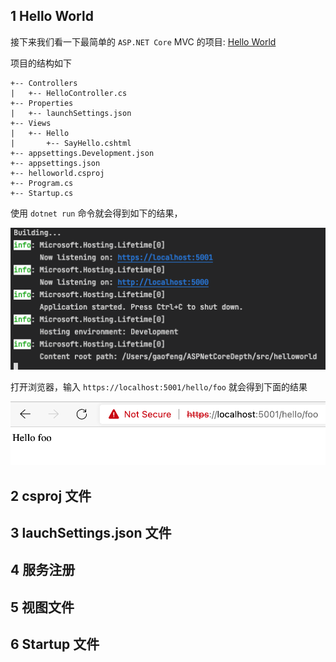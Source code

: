 ## 1 Hello World
接下来我们看一下最简单的 `ASP.NET Core` MVC 的项目: [Hello World](https://github.com/gaufung/ASPNetCoreDepth/tree/master/src/helloworld)

项目的结构如下 

```tree
+-- Controllers
|   +-- HelloController.cs
+-- Properties
|   +-- launchSettings.json
+-- Views
|   +-- Hello
|       +-- SayHello.cshtml
+-- appsettings.Development.json
+-- appsettings.json
+-- helloworld.csproj
+-- Program.cs
+-- Startup.cs
```

使用 `dotnet run` 命令就会得到如下的结果， 

![](./images/dnrun.png)

打开浏览器，输入 `https://localhost:5001/hello/foo` 就会得到下面的结果

![](./images/browser.png)


## 2 csproj 文件 

## 3 lauchSettings.json 文件

## 4 服务注册

## 5 视图文件

## 6 Startup 文件